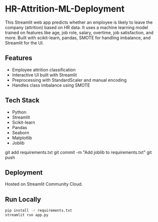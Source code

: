 # HR-Attrition-ML-Deployment
This Streamlit web app predicts whether an employee is likely to leave the company (attrition) based on HR data. It uses a machine learning model trained on features like age, job role, salary, overtime, job satisfaction, and more. Built with scikit-learn, pandas, SMOTE for handling imbalance, and Streamlit for the UI.


## Features
- Employee attrition classification
- Interactive UI built with Streamlit
- Preprocessing with StandardScaler and manual encoding
- Handles class imbalance using SMOTE

## Tech Stack
- Python
- Streamlit
- Scikit-learn
- Pandas
- Seaborn
- Matplotlib
- Joblib

git add requirements.txt
git commit -m "Add joblib to requirements.txt"
git push


## Deployment
Hosted on Streamlit Community Cloud.

## Run Locally
```bash
pip install -r requirements.txt
streamlit run app.py

